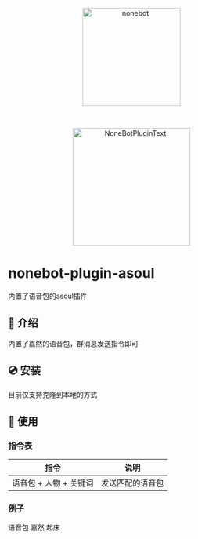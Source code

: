 <div align="center">
<p align="center">
  <a href="https://v2.nonebot.dev/"><img src="https://v2.nonebot.dev/logo.png" width="200" height="200" alt="nonebot"></a>
</p>
  <br>
  <p><img src="https://github.com/A-kirami/nonebot-plugin-template/blob/resources/NoneBotPlugin.svg" width="240" alt="NoneBotPluginText"></p>
</div>

# nonebot-plugin-asoul
  内置了语音包的asoul插件
## 📖 介绍
内置了嘉然的语音包，群消息发送指令即可
## 💿 安装
目前仅支持克隆到本地的方式
## 🎉 使用
### 指令表
| 指令 | 说明 |
|:-----:|:----:|
| 语音包 + 人物 + 关键词 | 发送匹配的语音包 |  

### 例子
语音包 嘉然 起床
